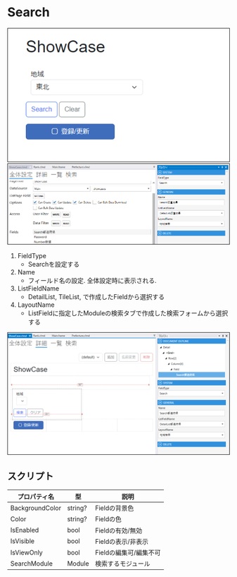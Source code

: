 # Search



<img src="images/Search表示.png" alt="Search表示" title="Search表示" style="border: 1px solid;">

<img src="images/Search設定.png" alt="Search設定" title="Search設定" style="border: 1px solid;" >

1. FieldType
    - Searchを設定する
2. Name
    - フィールド名の設定. 全体設定時に表示される.
3. ListFieldName
    - DetailList, TileList, で作成したFieldから選択する
4. LayoutName
    - ListFieldに指定したModuleの検索タブで作成した検索フォームから選択する

<img src="images/Search詳細.png" alt="Search詳細" title="Search詳細" style="border: 1px solid;">



## スクリプト
| プロパティ名          | 型       | 説明             |
|-----------------|---------|----------------|
| BackgroundColor | string? | Fieldの背景色      | 
| Color           | string? | Fieldの色        |
| IsEnabled       | bool    | Fieldの有効/無効    |
| IsVisible       | bool    | Fieldの表示/非表示   |
| IsViewOnly      | bool    | Fieldの編集可/編集不可 |
| SearchModule    | Module  | 検索するモジュール      |
